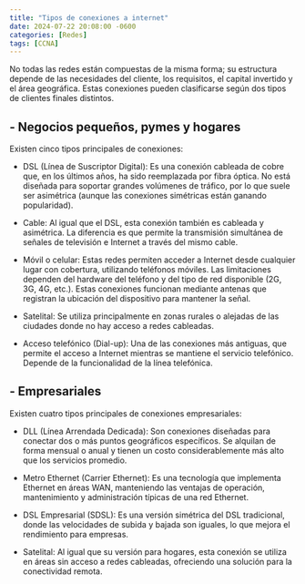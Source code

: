 ```yaml
---
title: "Tipos de conexiones a internet"
date: 2024-07-22 20:08:00 -0600
categories: [Redes]
tags: [CCNA]
---
```


No todas las redes están compuestas de la misma forma; su estructura depende de las necesidades del cliente, los requisitos, el capital invertido y el área geográfica. Estas conexiones pueden clasificarse según dos tipos de clientes finales distintos.
## - Negocios pequeños, pymes y hogares

Existen cinco tipos principales de conexiones:

- DSL (Línea de Suscriptor Digital):
Es una conexión cableada de cobre que, en los últimos años, ha sido reemplazada por fibra óptica. No está diseñada para soportar grandes volúmenes de tráfico, por lo que suele ser asimétrica (aunque las conexiones simétricas están ganando popularidad).

- Cable:
Al igual que el DSL, esta conexión también es cableada y asimétrica. La diferencia es que permite la transmisión simultánea de señales de televisión e Internet a través del mismo cable.

- Móvil o celular:
Estas redes permiten acceder a Internet desde cualquier lugar con cobertura, utilizando teléfonos móviles. Las limitaciones dependen del hardware del teléfono y del tipo de red disponible (2G, 3G, 4G, etc.). Estas conexiones funcionan mediante antenas que registran la ubicación del dispositivo para mantener la señal.

- Satelital:
Se utiliza principalmente en zonas rurales o alejadas de las ciudades donde no hay acceso a redes cableadas.

- Acceso telefónico (Dial-up):
Una de las conexiones más antiguas, que permite el acceso a Internet mientras se mantiene el servicio telefónico. Depende de la funcionalidad de la línea telefónica.

## - Empresariales

Existen cuatro tipos principales de conexiones empresariales:

- DLL (Línea Arrendada Dedicada):
Son conexiones diseñadas para conectar dos o más puntos geográficos específicos. Se alquilan de forma mensual o anual y tienen un costo considerablemente más alto que los servicios promedio.

- Metro Ethernet (Carrier Ethernet):
Es una tecnología que implementa Ethernet en áreas WAN, manteniendo las ventajas de operación, mantenimiento y administración típicas de una red Ethernet.

- DSL Empresarial (SDSL):
Es una versión simétrica del DSL tradicional, donde las velocidades de subida y bajada son iguales, lo que mejora el rendimiento para empresas.

- Satelital:
Al igual que su versión para hogares, esta conexión se utiliza en áreas sin acceso a redes cableadas, ofreciendo una solución para la conectividad remota.


